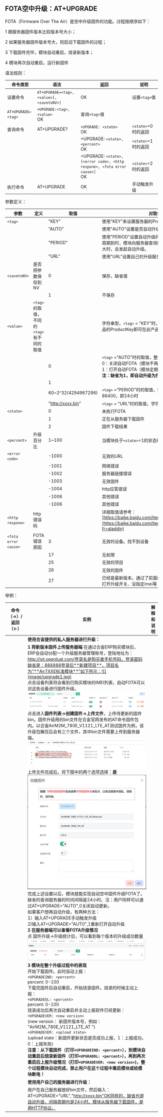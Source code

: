 ## FOTA空中升级：AT+UPGRADE

FOTA（Firmware Over The Air）是空中升级固件的功能。过程按顺序如下：

1 跟服务器固件版本比较版本号大小；

2 如果服务器固件版本号大，则启动下载固件的过程；

3 下载固件完毕，模块自动重启，烧录新版本；

4 模块再次自动重启，运行新固件

 

语法规则：

| 命令类型           | 语法                                    | 返回                                                         | 说明                |
| ------------------ | --------------------------------------- | ------------------------------------------------------------ | ------------------- |
| 设置命令           | `AT+UPGRADE=<tag>,<value>[,<savetoNV>]` | OK                                                           | 设置`<tag>`值       |
| `AT+UPGRADE=<tag>` | `+UPGRADE:<tag>,<value>`<br> OK         | 查询`<tag>`值                                                |                     |
| 查询命令           | AT+UPGRADE?                             | `+UPGRADE: <state>` <br>OK                                   | `<state>`=0时的返回 |
|                    |                                         | +UPGRADE: `<state>,<percent>`<br> OK                         | `<state>`=1时的返回 |
|                    |                                         | +UPGRADE: `<state>, [<error code>, <http respone>, <fota error cause>]` <br>OK | `<state>`=2时的返回 |
| 执行命令           | AT+UPGRADE                              | OK                                                           | 手动触发升级        |

 

参数定义：

| 参数                 | 定义                                     | 取值                | 对取值的说明                                                 |
| -------------------- | ---------------------------------------- | ------------------- | ------------------------------------------------------------ |
| `<tag>`              |                                          | "KEY"               | 使用"KEY"来设置服务器的ProductKEY                            |
|                      |                                          | "AUTO"              | 使用"AUTO"设置是否自动升级                                   |
|                      |                                          | "PERIOD"            | 使用"PERIOD"设置自动升级的查询周期，单位：秒。当设置的周期到时，模块向服务器查询版本，服务器的模块版本号比自己大时，会发起自动升级。 |
|                      |                                          | "URL"               | 使用"URL"设置自己的升级服务器的URL地址                       |
| `<savetoNV>`         | 是否把参数保存到NV                       | 0                   | 保存，缺省值                                                 |
|                      |                                          | 1                   | 不保存                                                       |
| `<value>`            | `<tag>`的取值，不同的`<tag>`有不同的取值 |                     | 字符串型，`<tag>` = "KEY"时，设定此值为合宙iot服务器某个产品的ProductKey即可在此产品下进行OTA升级 |
|                      |                                          | 0                   | `<tag>` ="AUTO"时的取值，整数型。<br>0：关闭自动FOTA（模块不再和服务器通讯）<br>1：打开自动FOTA（模块定期向服务器查询）<br>**注：缺省为1，即自动升级为打开！** |
|                      |                                          | 1                   |                                                              |
|                      |                                          | 60~2^32(4294967296) | `<tag>` ="PERIOD"时的取值，整数型，单位为秒。缺省值为86400，即24小时 |
|                      |                                          | "http://xxxx.bin"   | `<tag>` = "URL"时的取值，字符串型                            |
| `<state>`            |                                          | 0                   | 未执行FOTA                                                   |
|                      |                                          | 1                   | 正在从服务器下载固件                                         |
|                      |                                          | 2                   | 固件下载结果                                                 |
| `<percent>`          | 升级百分比                               | 1~100               | 当模块处于`<state>`=1的状态时，下载固件的百分比              |
| `<error code>`       |                                          | -1000               | 无效的URL                                                    |
|                      |                                          | -1001               | 网络错误                                                     |
|                      |                                          | -1002               | 服务器链接错误                                               |
|                      |                                          | -1003               | 无效固件                                                     |
|                      |                                          | -1004               | http应答错误                                                 |
|                      |                                          | -1006               | 其他错误                                                     |
|                      |                                          | -1006               | 其他错误                                                     |
| `<http respone>`     | http错误码                               |                     | 详细取值请参考：[https://baike.baidu.com/item/HTTP%E7%8A%B6%E6%8](https://baike.baidu.com/item/HTTP状态码/5053660?fr=aladdin) |
| `<fota error cause>` | FOTA错误原因                             | 3                   | 无效的设备。找不到设备                                       |
|                      |                                          | 17                  | 无权限                                                       |
|                      |                                          | 25                  | 无效的项目                                                   |
|                      |                                          | 26                  | 无效的固件                                                   |
|                      |                                          | 27                  | 已经是最新版本。通过了前面的检查，但版本号已是最新，或没打开升级开关、没指定imei等 |

 

举例：

| 命令（→）/返回（←） | 实例                                                         | 解释和说明 |
| ------------------- | ------------------------------------------------------------ | ---------- |
|                     | **使用合宙提供的私人服务器进行升级：**                       |            |
|                     | **1** **将新版本固件上传服务器端** 在通过合宙ERP购买模块后，ERP会自动分配一个升级服务器管理账号，登陆地址为：http://iot.openluat.com/登录名是购买者手机号码，登录密码缺省是：888888登录后**新建项目**，项目名为"**Air7XXE标准模块**"如下所示：![](image/upgrade1.jpg)<br> 点击设备列表将会看到已购买模块的IMEI列表，自动FOTA可以对这些设备进行固件升级。<br>![](image/upgrade2.jpg) <br>点击进入**固件列表->创建固件->上传文件**，上传待更新的固件bin。固件升级用的bin文件在合宙官网发布的AT命令固件包内。以合宙AirM2M_780E_V1121_LTE_AT测试固件为例，该升级包解压后会有三个文件，其中bin文件需要上传到服务器端。![](image/upgrade3.jpg) <br>上传文件完成后，将下图中的两个选项选择：**是**<br>![](image/upgrade4.jpg) <br>完成上述设置以后，模块就能实现自动空中固件升级FOTA了。缺省的查询服务器的时间间隔是24小时。注：用户同样可以通过AT+UPGRADE="AUTO",0关闭自动更新。<br>如果客户想再自动升级，有两种方法：<br>1）输入AT+UPGRADE手动触发升级<br>2)输入AT+UPGRADE="AUTO",1重新打开自动升级<br> **2 在服务器端可以查看FOTA升级情况** <br>点 固件升级->升级统计后，可以看到每个版本的升级成功数量 ![](image/upgrade5.jpg) <br>**3 模块在整个升级过程中的表现** <br>开始下载固件。此时自动上报：<br>`+UPGRADEIND: <percent>`<br>percent: 0-100<br>下载完固件后自动重启，开始烧录固件。烧录的时候主动上报：<br>`+UPGRADEDL: <percent>`<br>percent: 0-100<br>烧录成功后再次自动重启并主动上报软件已经更新：<br>`+UPGRADEVER: <new version>`<br>(new version： 新固件版本号，例如： "AirM2M_780E_V1121_LTE_AT ")<br>`+UPGRADEVER: <upload state>`<br>(upload state：新固件更新状态是否成功上报，1：上报成功，0：上报失败)<br>**注意：从下载固件（打印`+UPGRADEIND: <percent>`），到模块自动重启后烧录新固件（打印`+UPGRADDL: <percent>`），再到再次重启后上报升级情况（打印`+UPGRADEVER: <new version>`)，整个过程模块自动完成，禁止用户在这个过程中重启模块或给模块断电！** |            |
|                     | **使用用户自己的服务器进行升级：**                           |            |
|                     | 用户在自己服务器放好bin文件，然后输入：AT+UPGRADE="URL","http://xxxx.bin"OK同样的，缺省也是自动升级，间隔周期也是24小时。模块从服务器下载固件，是用HTTP协议。 |            |
